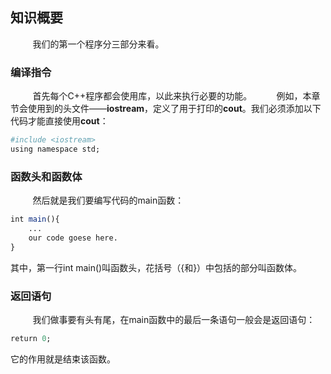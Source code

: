 ## 知识概要

&nbsp;&nbsp;&nbsp;&nbsp;&nbsp;&nbsp;&nbsp;&nbsp;
我们的第一个程序分三部分来看。

### 编译指令
&nbsp;&nbsp;&nbsp;&nbsp;&nbsp;&nbsp;&nbsp;&nbsp;
首先每个C++程序都会使用库，以此来执行必要的功能。
&nbsp;&nbsp;&nbsp;&nbsp;&nbsp;&nbsp;&nbsp;&nbsp;
例如，本章节会使用到的头文件——**iostream**，定义了用于打印的**cout**。我们必须添加以下代码才能直接使用**cout**：
```r
#include <iostream>
using namespace std;
```

### 函数头和函数体
&nbsp;&nbsp;&nbsp;&nbsp;&nbsp;&nbsp;&nbsp;&nbsp;
然后就是我们要编写代码的main函数：
```r
int main(){
	...
	our code goese here.
}
```
其中，第一行int main()叫函数头，花括号（{和}）中包括的部分叫函数体。

### 返回语句
&nbsp;&nbsp;&nbsp;&nbsp;&nbsp;&nbsp;&nbsp;&nbsp;
我们做事要有头有尾，在main函数中的最后一条语句一般会是返回语句：
```r
return 0;
```
它的作用就是结束该函数。